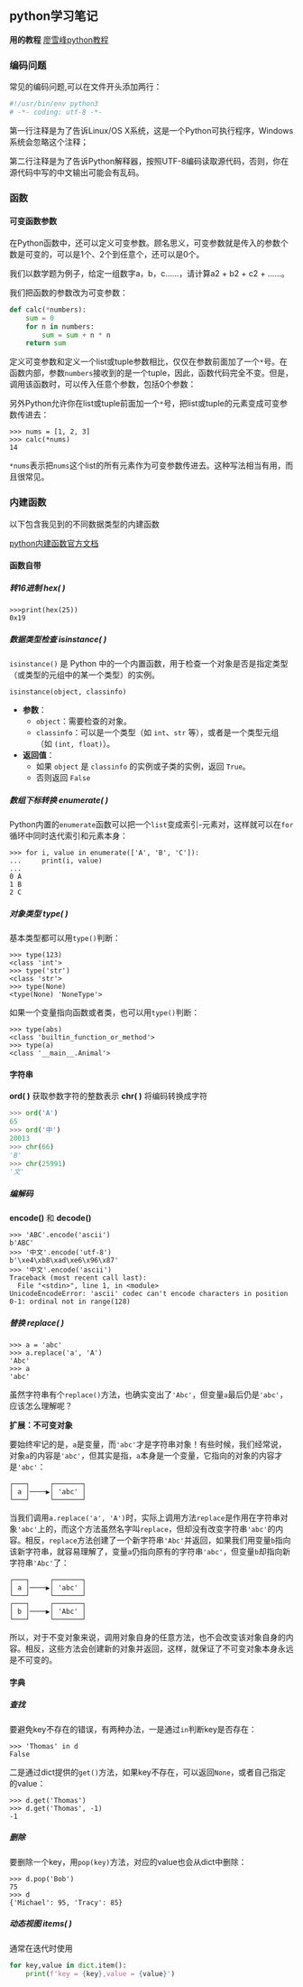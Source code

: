 ## python学习笔记

**用的教程** [廖雪峰python教程](https://liaoxuefeng.com/books/python/basic/string-encoding/index.html)

### 编码问题

常见的编码问题,可以在文件开头添加两行：

```python
#!/usr/bin/env python3
# -*- coding: utf-8 -*-
```

第一行注释是为了告诉Linux/OS X系统，这是一个Python可执行程序，Windows系统会忽略这个注释；

第二行注释是为了告诉Python解释器，按照UTF-8编码读取源代码，否则，你在源代码中写的中文输出可能会有乱码。



### 函数

#### 可变函数参数

在Python函数中，还可以定义可变参数。顾名思义，可变参数就是传入的参数个数是可变的，可以是1个、2个到任意个，还可以是0个。

我们以数学题为例子，给定一组数字a，b，c……，请计算a2 + b2 + c2 + ……。

我们把函数的参数改为可变参数：

```python
def calc(*numbers):
    sum = 0
    for n in numbers:
        sum = sum + n * n
    return sum
```

定义可变参数和定义一个list或tuple参数相比，仅仅在参数前面加了一个`*`号。在函数内部，参数`numbers`接收到的是一个tuple，因此，函数代码完全不变。但是，调用该函数时，可以传入任意个参数，包括0个参数：

另外Python允许你在list或tuple前面加一个`*`号，把list或tuple的元素变成可变参数传进去：

```plain
>>> nums = [1, 2, 3]
>>> calc(*nums)
14
```

`*nums`表示把`nums`这个list的所有元素作为可变参数传进去。这种写法相当有用，而且很常见。



### 内建函数

以下包含我见到的不同数据类型的内建函数

[python内建函数官方文档](https://docs.python.org/3/library/functions.html)

#### 函数自带



##### 转16进制    hex(  )

```
>>>print(hex(25))
0x19
```



##### 数据类型检查    isinstance(  )

`isinstance()` 是 Python 中的一个内置函数，用于检查一个对象是否是指定类型（或类型的元组中的某一个类型）的实例。

```
isinstance(object, classinfo)
```

- **参数**：
  - `object`：需要检查的对象。
  - `classinfo`：可以是一个类型（如 `int`、`str` 等），或者是一个类型元组（如 `(int, float)`）。
- **返回值**：
  - 如果 `object` 是 `classinfo` 的实例或子类的实例，返回 `True`。
  - 否则返回 `False`



##### 数组下标转换    enumerate(  )

Python内置的`enumerate`函数可以把一个`list`变成索引-元素对，这样就可以在`for`循环中同时迭代索引和元素本身：

```
>>> for i, value in enumerate(['A', 'B', 'C']):
...     print(i, value)
...
0 A
1 B
2 C
```



##### 对象类型    type(  )

基本类型都可以用`type()`判断：

```plain
>>> type(123)
<class 'int'>
>>> type('str')
<class 'str'>
>>> type(None)
<type(None) 'NoneType'>
```

如果一个变量指向函数或者类，也可以用`type()`判断：

```plain
>>> type(abs)
<class 'builtin_function_or_method'>
>>> type(a)
<class '__main__.Animal'>
```



#### 字符串

**ord(  )**   获取参数字符的整数表示
**chr(  )**   将编码转换成字符

``` python
>>> ord('A')
65
>>> ord('中')
20013
>>> chr(66)
'B'
>>> chr(25991)
'文'
```

##### **编解码**

**encode()** 和 **decode()**

```
>>> 'ABC'.encode('ascii')
b'ABC'
>>> '中文'.encode('utf-8')
b'\xe4\xb8\xad\xe6\x96\x87'
>>> '中文'.encode('ascii')
Traceback (most recent call last):
  File "<stdin>", line 1, in <module>
UnicodeEncodeError: 'ascii' codec can't encode characters in position 0-1: ordinal not in range(128)
```

##### 替换 replace(  )

```plain
>>> a = 'abc'
>>> a.replace('a', 'A')
'Abc'
>>> a
'abc'
```

虽然字符串有个`replace()`方法，也确实变出了`'Abc'`，但变量`a`最后仍是`'abc'`，应该怎么理解呢？

**扩展：不可变对象**

要始终牢记的是，`a`是变量，而`'abc'`才是字符串对象！有些时候，我们经常说，对象`a`的内容是`'abc'`，但其实是指，`a`本身是一个变量，它指向的对象的内容才是`'abc'`：

```
┌───┐     ┌───────┐
│ a │────▶│ 'abc' │
└───┘     └───────┘
```

当我们调用`a.replace('a', 'A')`时，实际上调用方法`replace`是作用在字符串对象`'abc'`上的，而这个方法虽然名字叫`replace`，但却没有改变字符串`'abc'`的内容。相反，`replace`方法创建了一个新字符串`'Abc'`并返回，如果我们用变量`b`指向该新字符串，就容易理解了，变量`a`仍指向原有的字符串`'abc'`，但变量`b`却指向新字符串`'Abc'`了：

```
┌───┐     ┌───────┐
│ a │────▶│ 'abc' │
└───┘     └───────┘
┌───┐     ┌───────┐
│ b │────▶│ 'Abc' │
└───┘     └───────┘
```

所以，对于不变对象来说，调用对象自身的任意方法，也不会改变该对象自身的内容。相反，这些方法会创建新的对象并返回，这样，就保证了不可变对象本身永远是不可变的。

#### 字典

##### 查找

要避免key不存在的错误，有两种办法，一是通过`in`判断key是否存在：

```plain
>>> 'Thomas' in d
False
```

二是通过dict提供的`get()`方法，如果key不存在，可以返回`None`，或者自己指定的value：

```plain
>>> d.get('Thomas')
>>> d.get('Thomas', -1)
-1
```

##### 删除

要删除一个key，用`pop(key)`方法，对应的value也会从dict中删除：

```plain
>>> d.pop('Bob')
75
>>> d
{'Michael': 95, 'Tracy': 85}
```

##### 动态视图    items(  )

通常在迭代时使用

```python
for key,value in dict.item():
	print(f'key = {key},value = {value}')
```

